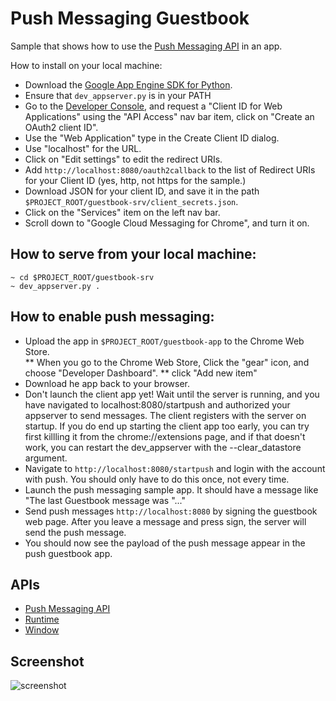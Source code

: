# Push Messaging Guestbook

Sample that shows how to use the [Push Messaging
API](http://developer.chrome.com/trunk/apps/pushMessaging.html) in an app.

How to install on your local machine:

* Download the [Google App Engine SDK for
  Python](https://developers.google.com/appengine/downloads#Google_App_Engine_SDK_for_Python).
* Ensure that <code>dev\_appserver.py</code> is in your PATH
* Go to the [Developer Console](https://code.google.com/apis/console/), and request a "Client ID for Web Applications"
  using the "API Access" nav bar item, click on "Create an OAuth2 client ID".
* Use the "Web Application" type in the Create Client ID dialog.
* Use "localhost" for the URL.
* Click on "Edit settings" to edit the redirect URIs.
* Add <code>http://localhost:8080/oauth2callback</code> to the list of Redirect
  URIs for your Client ID (yes, http, not https for the sample.)
* Download JSON for your client ID, and save it in the path
  <code>$PROJECT\_ROOT/guestbook-srv/client\_secrets.json</code>.
* Click on the "Services" item on the left nav bar.
* Scroll down to "Google Cloud Messaging for Chrome", and turn it on.

## How to serve from your local machine: ##

    ~ cd $PROJECT_ROOT/guestbook-srv
    ~ dev_appserver.py .

## How to enable push messaging:

* Upload the app in <code>$PROJECT\_ROOT/guestbook-app</code> to the Chrome Web Store.  
** When you go to the Chrome Web Store, Click the "gear" icon, and choose "Developer Dashboard".
** click "Add new item"
* Download he app back to your browser.
* Don't launch the client app yet!  Wait until the server is running, and you have navigated to localhost:8080/startpush and authorized your appserver to send messages.  The client registers with the server on startup.  If you do end up starting the client app too early, you can try first killling it from the chrome://extensions page, and if that doesn't work, you can restart the dev_appserver with the --clear_datastore argument.
* Navigate to <code>http://localhost:8080/startpush</code> and login with the account with push.  You should only have to do this once, not every time.
* Launch the push messaging sample app. It should have a message like "The last Guestbook message was "..."
* Send push messages <code>http://localhost:8080</code> by signing the guestbook web page.  After you leave a message and press sign, the server will send the push message.
* You should now see the payload of the push message appear in the push guestbook app.

## APIs

* [Push Messaging API](http://developer.chrome.com/trunk/apps/pushMessaging.html)
* [Runtime](http://developer.chrome.com/trunk/apps/app.runtime.html)
* [Window](http://developer.chrome.com/trunk/apps/app.window.html)
     
## Screenshot
![screenshot](https://raw.github.com/GoogleChrome/chrome-app-samples/master/push-guestbook/assets/screenshot_1280_800.png)

